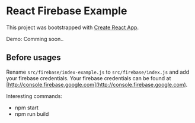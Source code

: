 # React Firebase Example

This project was bootstrapped with [Create React App](https://github.com/facebookincubator/create-react-app).

Demo: Comming soon..

## Before usages

Rename `src/firebase/index-example.js` to `src/firebase/index.js` and add your firebase credentials. Your firebase credentials can be found at [http://console.firebase.google.com](http://console.firebase.google.com).

Interesting commands:

- npm start
- npm run build
